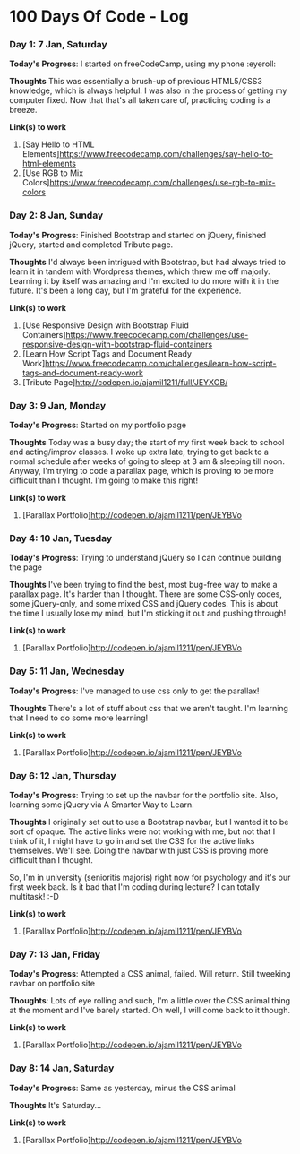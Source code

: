 # 100 Days Of Code - Log

### Day 1: 7 Jan, Saturday

**Today's Progress**: I started on freeCodeCamp, using my phone :eyeroll:

**Thoughts** This was essentially a brush-up of previous HTML5/CSS3 knowledge, which is always helpful. I was also in the process of getting my computer fixed. Now that that's all taken care of, practicing coding is a breeze.

**Link(s) to work**

1. [Say Hello to HTML Elements]https://www.freecodecamp.com/challenges/say-hello-to-html-elements
2. [Use RGB to Mix Colors]https://www.freecodecamp.com/challenges/use-rgb-to-mix-colors


### Day 2: 8 Jan, Sunday

**Today's Progress**: Finished Bootstrap and started on jQuery, finished jQuery, started and completed Tribute page. 

**Thoughts** I'd always been intrigued with Bootstrap, but had always tried to learn it in tandem with Wordpress themes, which threw me off majorly. Learning it by itself was amazing and I'm excited to do more with it in the future. It's been a long day, but I'm grateful for the experience.

**Link(s) to work**

1. [Use Responsive Design with Bootstrap Fluid Containers]https://www.freecodecamp.com/challenges/use-responsive-design-with-bootstrap-fluid-containers
2. [Learn How Script Tags and Document Ready Work]https://www.freecodecamp.com/challenges/learn-how-script-tags-and-document-ready-work
3. [Tribute Page]http://codepen.io/ajamil1211/full/JEYXOB/

### Day 3: 9 Jan, Monday

**Today's Progress**: Started on my portfolio page

**Thoughts** Today was a busy day; the start of my first week back to school and acting/improv classes. I woke up extra late, trying to get back to a normal schedule after weeks of going to sleep at 3 am & sleeping till noon. Anyway, I'm trying to code a parallax page, which is proving to be more difficult than I thought. I'm going to make this right!

**Link(s) to work**

1. [Parallax Portfolio]http://codepen.io/ajamil1211/pen/JEYBVo

### Day 4: 10 Jan, Tuesday

**Today's Progress**: Trying to understand jQuery so I can continue building the page

**Thoughts** I've been trying to find the best, most bug-free way to make a parallax page. It's harder than I thought. There are some CSS-only codes, some jQuery-only, and some mixed CSS and jQuery codes. This is about the time I usually lose my mind, but I'm sticking it out and pushing through!

**Link(s) to work**

1. [Parallax Portfolio]http://codepen.io/ajamil1211/pen/JEYBVo


### Day 5: 11 Jan, Wednesday

**Today's Progress**: I've managed to use css only to get the parallax!

**Thoughts** There's a lot of stuff about css that we aren't taught. I'm learning that I need to do some more learning!

**Link(s) to work**

1. [Parallax Portfolio]http://codepen.io/ajamil1211/pen/JEYBVo


### Day 6: 12 Jan, Thursday

**Today's Progress**: Trying to set up the navbar for the portfolio site. Also, learning some jQuery via A Smarter Way to Learn. 

**Thoughts**  I originally set out to use a Bootstrap navbar, but I wanted it to be sort of opaque. The active links were not working with me, but not that I think of it, I might have to go in and set the CSS for the active links themselves. We'll see. Doing the navbar with just CSS is proving more difficult than I thought. 

So, I'm in university (senioritis majoris) right now for psychology and it's our first week back. Is it bad that I'm coding during lecture? I can totally multitask! :-D

**Link(s) to work**

1. [Parallax Portfolio]http://codepen.io/ajamil1211/pen/JEYBVo

### Day 7: 13 Jan, Friday

**Today's Progress**: Attempted a CSS animal, failed. Will return. Still tweeking navbar on portfolio site 

**Thoughts**: Lots of eye rolling and such, I'm a little over the CSS animal thing at the moment and I've barely started. Oh well, I will come back to it though.

**Link(s) to work**

1. [Parallax Portfolio]http://codepen.io/ajamil1211/pen/JEYBVo

### Day 8: 14 Jan, Saturday

**Today's Progress**: Same as yesterday, minus the CSS animal 

**Thoughts**  It's Saturday...

**Link(s) to work**

1. [Parallax Portfolio]http://codepen.io/ajamil1211/pen/JEYBVo

